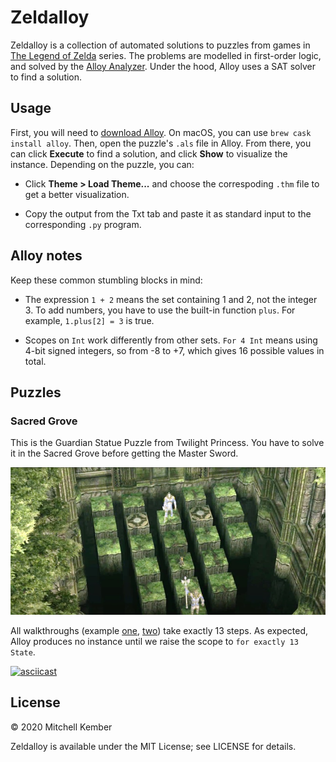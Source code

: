 # Zeldalloy

Zeldalloy is a collection of automated solutions to puzzles from games in [The Legend of Zelda][zelda] series. The problems are modelled in first-order logic, and solved by the [Alloy Analyzer][alloy]. Under the hood, Alloy uses a SAT solver to find a solution.

## Usage

First, you will need to [download Alloy][download]. On macOS, you can use `brew cask install alloy`. Then, open the puzzle's `.als` file in Alloy. From there, you can click **Execute** to find a solution, and click **Show** to visualize the instance. Depending on the puzzle, you can:

- Click **Theme > Load Theme...** and choose the correspoding `.thm` file to get a better visualization.

- Copy the output from the Txt tab and paste it as standard input to the corresponding `.py` program.

## Alloy notes

Keep these common stumbling blocks in mind:

- The expression `1 + 2` means the set containing 1 and 2, not the integer 3. To add numbers, you have to use the built-in function `plus`. For example, `1.plus[2] = 3` is true.

- Scopes on `Int` work differently from other sets. `For 4 Int` means using 4-bit signed integers, so from -8 to +7, which gives 16 possible values in total.

## Puzzles

### Sacred Grove

This is the Guardian Statue Puzzle from Twilight Princess. You have to solve it in the Sacred Grove before getting the Master Sword.

![Sacred Grove puzzle screenshot](sacred-grove.jpg)

All walkthroughs (example [one](https://www.zeldadungeon.net/Zelda11Guardian.php), [two](https://zeldauniverse.net/guides/twilight-princess/sidequests/guardian-statue-puzzle/)) take exactly 13 steps. As expected, Alloy produces no instance until we raise the scope to `for exactly 13 State`.

[![asciicast](https://asciinema.org/a/322663.svg)](https://asciinema.org/a/322663)

## License

© 2020 Mitchell Kember

Zeldalloy is available under the MIT License; see LICENSE for details.

[zelda]: https://en.wikipedia.org/wiki/The_Legend_of_Zelda
[alloy]: https://alloytools.org
[download]: https://alloytools.org/download.html
